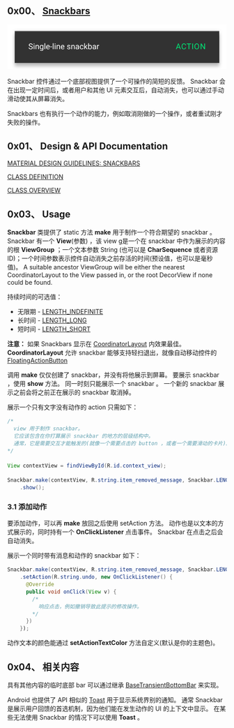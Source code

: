 ## 0x00、 [Snackbars](https://material.io/develop/android/components/snackbar/)

![2018-10-20-Snackbars-1.svg](/Material_Design/Image/2018-10-20-Snackbars-1.svg)


Snackbar 控件通过一个底部视图提供了一个可操作的简短的反馈。
Snackbar 会在出现一定时间后，或者用户和其他 UI 元素交互后，自动消失，也可以通过手动滑动使其从屏幕消失。

Snackbars 也有执行一个动作的能力，例如取消刚做的一个操作，或者重试刚才失败的操作。

## 0x01、 Design & API Documentation
[MATERIAL DESIGN GUIDELINES: SNACKBARS](https://material.io/go/design-snackbar)

[CLASS DEFINITION](https://github.com/material-components/material-components-android/tree/master/lib/java/com/google/android/material/snackbar/Snackbar.java)

[CLASS OVERVIEW](https://developer.android.com/reference/com/google/android/material/snackbar/Snackbar)

## 0x03、 Usage
**Snackbar** 类提供了 static 方法 **make** 用于制作一个符合期望的 snackbar 。
Snackbar 有一个 **View**(参数) ，该 view g是一个在 snackbar 中作为展示的内容的根 **ViewGroup** ；一个文本参数 String (也可以是 **CharSequence** 或者资源 ID)；一个时间参数表示控件自动消失之前存活的时间(预设值，也可以是毫秒值)。
A suitable ancestor ViewGroup will be either the nearest CoordinatorLayout to the View passed in, or the root DecorView if none could be found.

持续时间的可选值：
- 无限期 - [LENGTH_INDEFINITE](https://developer.android.com/reference/com/google/android/material/snackbar/Snackbar#LENGTH_INDEFINITE)
- 长时间 - [LENGTH_LONG](https://developer.android.com/reference/com/google/android/material/snackbar/Snackbar#LENGTH_LONG)
- 短时间 - [LENGTH_SHORT](https://developer.android.com/reference/com/google/android/material/snackbar/Snackbar#LENGTH_SHORT)

**注意：** 
    如果 Snackbars 显示在 [CoordinatorLayout](https://developer.android.com/reference/androidx/coordinatorlayout/widget/CoordinatorLayout) 内效果最佳。
    **CoordinatorLayout** 允许 snackbar 能够支持轻扫退出，就像自动移动控件的 [FloatingActionButton](https://material.io/components/android/catalog/floating-action-button/)


调用 **make** 仅仅创建了 snackbar，并没有将他展示到屏幕。
要展示 snackbar ，使用 **show** 方法。
同一时刻只能展示一个 snackbar 。
一个新的 snackbar 展示之前会将之前正在展示的 snackbar 取消掉。

展示一个只有文字没有动作的 action 只需如下：
```java
/*
  view 用于制作 snackbar。
  它应该包含在你打算展示 snackbar 的地方的层级结构中。
  通常，它是需要交互才能触发的(就像一个需要点击的 button ，或者一个需要滑动的卡片)。
*/

View contextView = findViewById(R.id.context_view);

Snackbar.make(contextView, R.string.item_removed_message, Snackbar.LENGTH_SHORT)
    .show();
```

### 3.1 添加动作
要添加动作，可以再 **make** 放回之后使用 setAction 方法。
动作也是以文本的方式展示的，同时持有一个 **OnClickListener** 点击事件。
Snackbar 在点击之后会自动消失。

展示一个同时带有消息和动作的 snackbar 如下：
```java
Snackbar.make(contextView, R.string.item_removed_message, Snackbar.LENGTH_LONG)
    .setAction(R.string.undo, new OnClickListener() {
      @Override
      public void onClick(View v) {
        /*
          响应点击，例如撤销导致此提示的修改操作。
        */
      })
    });
```

动作文本的颜色能通过 **setActionTextColor** 方法自定义(默认是你的主题色)。

## 0x04、 相关内容
具有其他内容的临时底部 bar 可以通过继承 [BaseTransientBottomBar](https://developer.android.com/reference/com/google/android/material/snackbar/BaseTransientBottomBar) 来实现。

Android 也提供了 API 相似的 [Toast](https://developer.android.com/reference/android/widget/Toast.html) 用于显示系统界别的通知。
通常 Snackbar 是展示用户回馈的首选机制，因为他们能在发生动作的 UI 的上下文中显示。
在某些无法使用 Snackbar 的情况下可以使用 **Toast** 。
